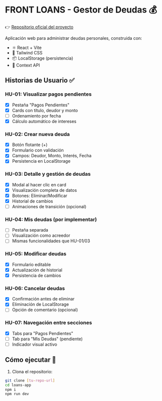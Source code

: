 # FRONT LOANS - Gestor de Deudas 💰

👉 [Repositorio oficial del proyecto](https://github.com/miusuario/backend)

Aplicación web para administrar deudas personales, construida con:
- ⚛️ React + Vite
- 🎨 Tailwind CSS
- 📦 LocalStorage (persistencia)
- 🧩 Context API

## Historias de Usuario ✅

### HU-01: Visualizar pagos pendientes
- [x] Pestaña "Pagos Pendientes"
- [x] Cards con título, deudor y monto
- [ ] Ordenamiento por fecha
- [x] Cálculo automático de intereses

### HU-02: Crear nueva deuda
- [x] Botón flotante (+)
- [x] Formulario con validación
- [x] Campos: Deudor, Monto, Interés, Fecha
- [x] Persistencia en LocalStorage

### HU-03: Detalle y gestión de deudas
- [x] Modal al hacer clic en card
- [x] Visualización completa de datos
- [x] Botones: Eliminar/Modificar
- [x] Historial de cambios
- [ ] Animaciones de transición (opcional)

### HU-04: Mis deudas (por implementar)
- [ ] Pestaña separada
- [ ] Visualización como acreedor
- [ ] Mismas funcionalidades que HU-01/03

### HU-05: Modificar deudas
- [x] Formulario editable
- [x] Actualización de historial
- [x] Persistencia de cambios

### HU-06: Cancelar deudas
- [x] Confirmación antes de eliminar
- [x] Eliminación de LocalStorage
- [ ] Opción de comentario (opcional)

### HU-07: Navegación entre secciones
- [x] Tabs para "Pagos Pendientes"
- [ ] Tab para "Mis Deudas" (pendiente)
- [ ] Indicador visual activo

## Cómo ejecutar 🚀

1. Clona el repositorio:
```bash
git clone [tu-repo-url]
cd loans-app
npm i
npm run dev
